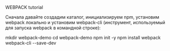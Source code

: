 WEBPACK tutorial

Сначала давайте создадим каталог, инициализируем npm, установим webpack локально и установим webpack-cli (инструмент, используемый для запуска webpack в командной строке):

mkdir webpack-demo
cd webpack-demo
npm init -y
npm install webpack webpack-cli --save-dev
